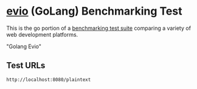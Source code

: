 # [evio](https://github.com/tidwall/evio) (GoLang) Benchmarking Test

This is the go portion of a [benchmarking test suite](https://www.khulnasoft.com/benchmarks/) comparing a variety of web development platforms.

"Golang Evio"

## Test URLs

    http://localhost:8080/plaintext
